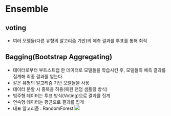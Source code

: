 # Ensemble

## voting

- 여러 모델들(다른 유형의 알고리즘 기반)의 예측 결과를 투표를 통해 최적

## Bagging(Bootstrap Aggregating)
- 데이터로부터 부트스트랩 한 데이터로 모델들을 학습시킨 후, 모델들의 예측 결과를 집계해 최종 결과를 얻는다.
- 같은 유형의 알고리즘 기반 모델들을 사용
- 데이터 분할 시 중복을 허용(복원 랜덤 샘플링 방식)
- 범주형 데이터는 투표 방식(Voting)으로 결과를 집계
- 연속형 데이터는 평균으로 결과를 집게
- 대표 알고리즘 : RandomForest
![](https://i.imgur.com/5dZCYkP.png)
